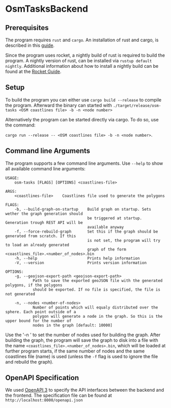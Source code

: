 # OsmTasksBackend

## Prerequisites

The program requires `rust` and `cargo`.
An installation of rust and cargo, is described in this [guide](https://www.rust-lang.org/tools/install).

Since the program uses rocket, a nightly build of rust is required to build the program.
A nightly version of rust, can be installed via `rustup default nightly`. Additional information about how to install a nightly build can be found at the [Rocket Guide](https://rocket.rs/v0.4/guide/getting-started/).

## Setup
To build the program you can either use `cargo build --release` to compile the program.
Afterward the binary can started with `./target/release/osm-tasks <OSM coastlines file> -b -n <node number>`

Alternatively the program can be started directly via cargo. To do so, use the command:

`cargo run --release -- <OSM coastlines file> -b -n <node number>`.

## Command line Arguments

The program supports a few command line arguments.
Use `--help` to show all available command line arguments:
```
USAGE:
    osm-tasks [FLAGS] [OPTIONS] <coastlines-file>

ARGS:
    <coastlines-file>    Coastlines file used to generate the polygons

FLAGS:
    -b, --build-graph-on-startup    Build graph on startup. Sets wether the graph generation should
                                    be triggered at startup. Generation trough REST API will be
                                    available anyway
    -f, --force-rebuild-graph       Set this if the graph should be generated from scratch. If this
                                    is not set, the program will try to load an already generated
                                    graph of the form <coastlines_file>.<number_of_nodes>.bin
    -h, --help                      Prints help information           
    -V, --version                   Prints version information

OPTIONS:
    -g, --geojson-export-path <geojson-export-path>
            Path to save the exported geoJSON file with the generated polygons, if the polygons
            should be exported. If no file is specified, the file is not generated

    -n, --nodes <number-of-nodes>
            Number of points which will equaly distributed over the sphere. Each point outside of a
            polygon will generate a node in the graph. So this is the upper bound for the number of
            nodes in the graph [default: 10000]
```
Use the '-n <node number>' to set the number of nodes used for building the graph.
After building the graph, the program will save the graph to disk into a file with the name `<coastlines_file>.<number_of_nodes>.bin`, which will be loaded at further program starts, if the same number of nodes and the same coastlines file (name) is used (unless the `-f` flag is used to ignore the file and rebuild the graph).
## OpenAPI Specification

We used [OpenAPI 3](https://swagger.io/specification/) to specify the API interfaces between the backend and the frontend. The specification file can be found at `http://localhost:8000/openapi.json`
